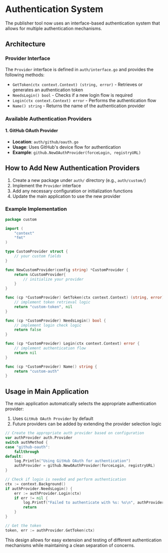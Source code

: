 # Authentication System

The publisher tool now uses an interface-based authentication system that allows for multiple authentication mechanisms.

## Architecture

### Provider Interface

The `Provider` interface is defined in `auth/interface.go` and provides the following methods:

- `GetToken(ctx context.Context) (string, error)` - Retrieves or generates an authentication token
- `NeedsLogin() bool` - Checks if a new login flow is required
- `Login(ctx context.Context) error` - Performs the authentication flow
- `Name() string` - Returns the name of the authentication provider

### Available Authentication Providers

#### 1. GitHub OAuth Provider
- **Location**: `auth/github/oauth.go`
- **Usage**: Uses GitHub's device flow for authentication
- **Example**: `github.NewOAuthProvider(forceLogin, registryURL)`


## How to Add New Authentication Providers

1. Create a new package under `auth/` directory (e.g., `auth/custom/`)
2. Implement the `Provider` interface
3. Add any necessary configuration or initialization functions
4. Update the main application to use the new provider

### Example Implementation

```go
package custom

import (
    "context"
    "fmt"
)

type CustomProvider struct {
    // your custom fields
}

func NewCustomProvider(config string) *CustomProvider {
    return &CustomProvider{
        // initialize your provider
    }
}

func (cp *CustomProvider) GetToken(ctx context.Context) (string, error) {
    // implement token retrieval logic
    return "custom-token", nil
}

func (cp *CustomProvider) NeedsLogin() bool {
    // implement login check logic
    return false
}

func (cp *CustomProvider) Login(ctx context.Context) error {
    // implement authentication flow
    return nil
}

func (cp *CustomProvider) Name() string {
    return "custom-auth"
}
```

## Usage in Main Application

The main application automatically selects the appropriate authentication provider:

1. Uses `GitHub OAuth Provider` by default
2. Future providers can be added by extending the provider selection logic

```go
// Create the appropriate auth provider based on configuration
var authProvider auth.Provider
switch authMethod {
case "github-oauth":
    fallthrough
default:
    log.Println("Using GitHub OAuth for authentication")
    authProvider = github.NewOAuthProvider(forceLogin, registryURL)
}

// Check if login is needed and perform authentication
ctx := context.Background()
if authProvider.NeedsLogin() {
    err := authProvider.Login(ctx)
    if err != nil {
        log.Printf("Failed to authenticate with %s: %s\n", authProvider.Name(), err.Error())
        return
    }
}

// Get the token
token, err := authProvider.GetToken(ctx)
```

This design allows for easy extension and testing of different authentication mechanisms while maintaining a clean separation of concerns.
